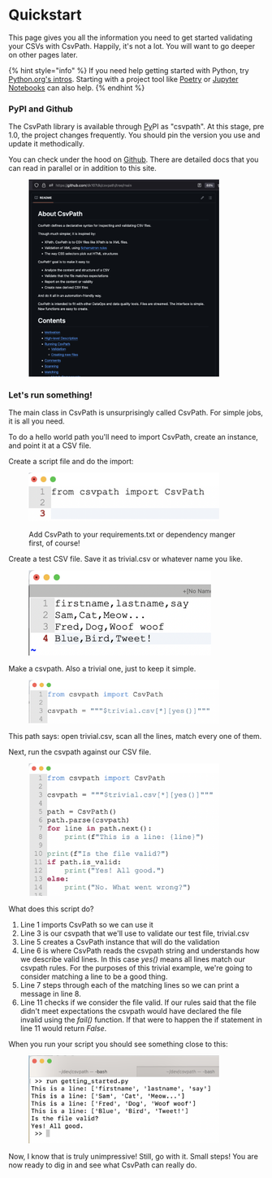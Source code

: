 # Quickstart

This page gives you all the information you need to get started validating your CSVs with CsvPath. Happily, it's not a lot. You will want to go deeper on other pages later.

{% hint style="info" %}
If you need help getting started with Python, try [Python.org's intros](https://www.python.org/about/gettingstarted/). Starting with a project tool like [Poetry](https://python-poetry.org/docs/basic-usage/) or [Jupyter Notebooks](https://jupyter-notebook-beginner-guide.readthedocs.io/en/latest/) can also help.
{% endhint %}

### PyPI and Github

The CsvPath library is available through [Py](https://pypi.org/project/csvpath/)PI as "csvpath". At this stage, pre 1.0, the project changes frequently. You should pin the version you use and update it methodically.&#x20;

You can check under the hood on [Github](https://github.com/dk107dk/csvpath). There are detailed docs that you can read in parallel or in addition to this site.

<div data-full-width="false">

<figure><img src="../.gitbook/assets/github-home.png" alt="" width="375"><figcaption></figcaption></figure>

</div>

### Let's run something!

The main class in CsvPath is unsurprisingly called CsvPath. For simple jobs, it is all you need.

To do a hello world path you'll need to import CsvPath, create an instance, and point it at a CSV file.

Create a script file and do the import:&#x20;

<figure><img src="../.gitbook/assets/import.png" alt="" width="375"><figcaption><p>Add CsvPath to your requirements.txt or dependency manger first, of course!</p></figcaption></figure>

Create a test CSV file. Save it as trivial.csv or whatever name you like.

<figure><img src="../.gitbook/assets/csv.png" alt="" width="359"><figcaption></figcaption></figure>

Make a csvpath. Also a trivial one, just to keep it simple.

<figure><img src="../.gitbook/assets/trivial-csvpath.png" alt="" width="375"><figcaption></figcaption></figure>

This path says: open trivial.csv, scan all the lines, match every one of them.

Next, run the csvpath against our CSV file.

<figure><img src="../.gitbook/assets/getting-started-script2.png" alt="" width="375"><figcaption></figcaption></figure>

What does this script do?

1. Line 1 imports CsvPath so we can use it
2. Line 3 is our csvpath that we'll use to validate our test file, trivial.csv
3. Line 5 creates a CsvPath instance that will do the validation
4. Line 6 is where CsvPath reads the csvpath string and understands how we describe valid lines. In this case _yes()_ means all lines match our csvpath rules. For the purposes of this trivial example, we're going to consider matching a line to be a good thing.&#x20;
5. Line 7 steps through each of the matching lines so we can print a message in line 8.
6. Line 11 checks if we consider the file valid. If our rules said that the file didn't meet expectations the csvpath would have declared the file invalid using the _fail()_ function. If that were to happen the if statement in line 11 would return _False_.

When you run your script you should see something close to this:

<figure><img src="../.gitbook/assets/getting-started-script-run.png" alt="" width="375"><figcaption></figcaption></figure>

Now, I know that is truly unimpressive! Still, go with it. Small steps! You are now ready to dig in and see what CsvPath can really do.&#x20;
